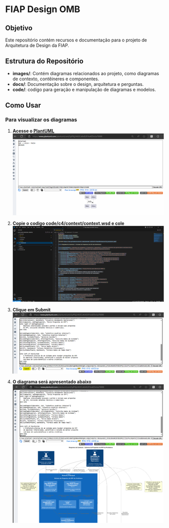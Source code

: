 # FIAP Design OMB

## Objetivo
Este repositório contém recursos e documentação para o projeto de Arquitetura de Design da FIAP.

## Estrutura do Repositório

- **images/**: Contém diagramas relacionados ao projeto, como diagramas de contexto, contêineres e componentes.
- **docs/**: Documentação sobre o design, arquitetura e perguntas.
- **code/**: codigo para geração e manipulação de diagramas e modelos.

## Como Usar

### Para visualizar os diagramas
1. **Acesse o [PlantUML](https://www.plantuml.com/plantuml/uml/SyfFKj2rKt3CoKnELR1Io4ZDoSa70000)**
![](./images/plantuml/plantuml.png)

2. **Copie o codigo code/c4/context/context.wsd e cole**
![](./images/plantuml/copiacola.png)

3. **Clique em Submit**
![](./images/plantuml/plantuml_submit.png)

4. **O diagrama será apresentado abaixo**
![](./images/plantuml/plantuml_view.png)